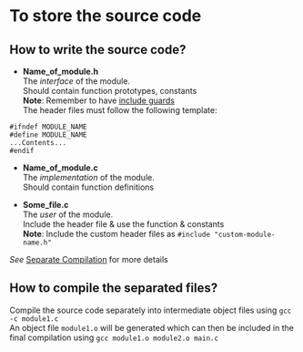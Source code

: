 # To store the source code

## How to write the source code?

* **Name_of_module.h**  
The _interface_ of the module.  
Should contain function prototypes, constants  
**Note**: Remember to have [include guards](https://en.wikipedia.org/wiki/Include_guard)  
The header files must follow the following template:
```
#ifndef MODULE_NAME
#define MODULE_NAME
...Contents...
#endif
```

* **Name_of_module.c**  
The _implementation_ of the module.  
Should contain function definitions

* **Some_file.c**  
The _user_ of the module.  
Include the header file & use the function & constants  
**Note**: Include the custom header files as ```#include "custom-module-name.h"```

_See_ [Separate Compilation](https://www.cs.bu.edu/teaching/c/separate-compilation/) for more details

## How to compile the separated files?

Compile the source code separately into intermediate object files using ```gcc -c module1.c ```  
An object file ```module1.o``` will be generated which can then be included in the final compilation using ```gcc module1.o module2.o main.c```
